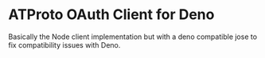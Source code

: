 # ATProto OAuth Client for Deno

Basically the Node client implementation but with a deno compatible jose to fix
compatibility issues with Deno.
